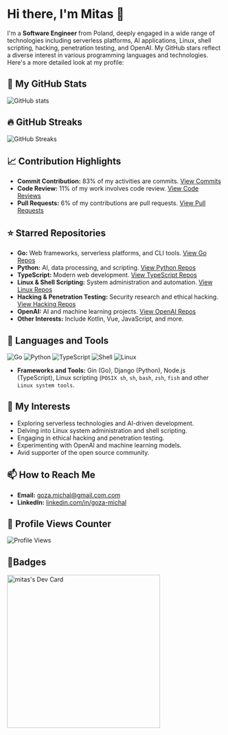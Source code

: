 # Hi there, I'm Mitas 👋

I'm a **Software Engineer** from Poland, deeply engaged in a wide range of technologies including serverless platforms, AI applications, Linux, shell scripting, hacking, penetration testing, and OpenAI. My GitHub stars reflect a diverse interest in various programming languages and technologies. Here's a more detailed look at my profile:

## 🌟 My GitHub Stats
![GitHub stats](https://github-readme-stats.vercel.app/api?username=mitas&show_icons=true&theme=radical)

## 🔥 GitHub Streaks
![GitHub Streaks](https://github-readme-streak-stats.herokuapp.com/?user=mitas)

## 📈 Contribution Highlights
- **Commit Contribution:** 83% of my activities are commits. [View Commits](https://github.com/mitas?tab=overview&from=2023-02-01&to=2023-02-28)
- **Code Review:** 11% of my work involves code review. [View Code Reviews](https://github.com/pulls/review-requested)
- **Pull Requests:** 6% of my contributions are pull requests. [View Pull Requests](https://github.com/pulls)

## ⭐ Starred Repositories
- **Go:** Web frameworks, serverless platforms, and CLI tools. [View Go Repos](https://github.com/mitas?tab=stars&q=go)
- **Python:** AI, data processing, and scripting. [View Python Repos](https://github.com/mitas?tab=stars&q=python)
- **TypeScript:** Modern web development. [View TypeScript Repos](https://github.com/mitas?tab=stars&q=typescript)
- **Linux & Shell Scripting:** System administration and automation. [View Linux Repos](https://github.com/mitas?tab=stars&q=linux)
- **Hacking & Penetration Testing:** Security research and ethical hacking. [View Hacking Repos](https://github.com/mitas?tab=stars&q=hacking)
- **OpenAI:** AI and machine learning projects. [View OpenAI Repos](https://github.com/mitas?tab=stars&q=openai)
- **Other Interests:** Include Kotlin, Vue, JavaScript, and more.

## 🚀 Languages and Tools
![Go](https://img.shields.io/badge/-Go-00ADD8?style=flat-square&logo=go&logoColor=white)
![Python](https://img.shields.io/badge/-Python-3776AB?style=flat-square&logo=python&logoColor=white)
![TypeScript](https://img.shields.io/badge/-TypeScript-3178C6?style=flat-square&logo=typescript&logoColor=white)
![Shell](https://img.shields.io/badge/-Shell-4EAA25?style=flat-square&logo=gnu-bash&logoColor=white)
![Linux](https://img.shields.io/badge/-Linux-FCC624?style=flat-square&logo=linux&logoColor=black)
- **Frameworks and Tools:** Gin (Go), Django (Python), Node.js (TypeScript), Linux scripting (`POSIX sh`, `sh`, `bash`, `zsh`, `fish` and other `Linux system tools`.

## 🌱 My Interests
- Exploring serverless technologies and AI-driven development.
- Delving into Linux system administration and shell scripting.
- Engaging in ethical hacking and penetration testing.
- Experimenting with OpenAI and machine learning models.
- Avid supporter of the open source community.

## 📫 How to Reach Me
- **Email:** [goza.michal@gmail.com.com](mailto:goza.michal@gmail.com)
- **LinkedIn:** [linkedin.com/in/goza-michal](https://linkedin.com/in/goza-michal)

## 👀 Profile Views Counter
![Profile Views](https://komarev.com/ghpvc/?username=mitas)

## 🥇Badges

<a href="https://app.daily.dev/mitas"><img src="https://api.daily.dev/devcards/v2/Dfrhu1QtJhJiAXFmDR7qJ.png?type=default&r=7us" width="356" alt="mitas's Dev Card"/></a>

